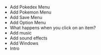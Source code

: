 - Add Pokedex Menu
- Add Pokemon Menu
- Add Save Menu
- Add Option Menu
- What happens when you click on an item?
- Add music
- Add sound effects
- Add Windows
- Intro
